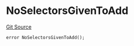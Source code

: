 # NoSelectorsGivenToAdd
[Git Source](https://github.com/thrackle-io/forte-rules-engine/blob/5026b0b8ff56953bd0f2675bfc42f5fa45097500/src/client/token/handler/diamond/HandlerDiamondLib.sol)


```solidity
error NoSelectorsGivenToAdd();
```

